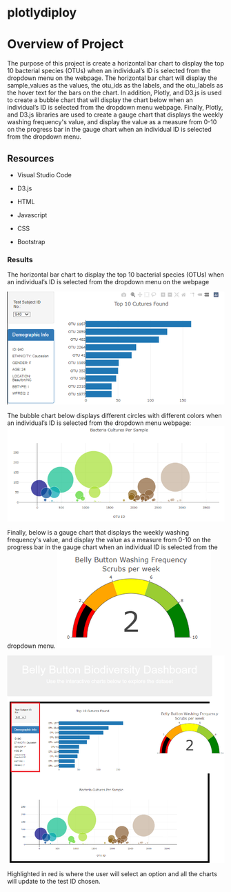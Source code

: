 # plotlydiploy

# Overview of Project

The purpose of this project is create a horizontal bar chart to display the top 10 bacterial species (OTUs) when an individual’s ID is selected from the dropdown menu on the webpage. The horizontal bar chart will display the sample_values as the values, the otu_ids as the labels, and the otu_labels as the hover text for the bars on the chart. In addition, Plotly, and D3.js is used to create a bubble chart that will display the chart below when an individual’s ID is selected from the dropdown menu webpage. Finally, Plotly, and D3.js libraries are used to create a gauge chart that displays the weekly washing frequency's value, and display the value as a measure from 0-10 on the progress bar in the gauge chart when an individual ID is selected from the dropdown menu.

## Resources

- Visual Studio Code

- D3.js

- HTML

- Javascript

- CSS

- Bootstrap

### Results

The horizontal bar chart to display the top 10 bacterial species (OTUs) when an individual’s ID is selected from the dropdown menu on the webpage

![Top 10 Bacterial Species](barChart.png)

The bubble chart below displays different circles with different colors when an individual’s ID is selected from the dropdown menu webpage:
![Bubble Chart](bubbleChart.png)

Finally, below is a gauge chart that displays the weekly washing frequency's value, and display the value as a measure from 0-10 on the progress bar in the gauge chart when an individual ID is selected from the dropdown menu.
![Weekly Washing Frequency](gaugeChart.png) 

![Final Website](finalProduct.png)

Highlighted in red is where the user will select an option and all the charts will update to the test ID chosen.
